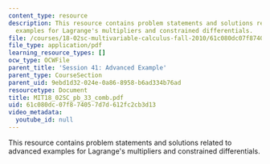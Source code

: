 ```yaml
---
content_type: resource
description: This resource contains problem statements and solutions related to advanced
  examples for Lagrange's multipliers and constrained differentials.
file: /courses/18-02sc-multivariable-calculus-fall-2010/61c080dc07f874057d7d612fc2cb3d13_MIT18_02SC_pb_33_comb.pdf
file_type: application/pdf
learning_resource_types: []
ocw_type: OCWFile
parent_title: 'Session 41: Advanced Example'
parent_type: CourseSection
parent_uid: 9ebd1d32-024e-0a86-8958-b6ad334b76ad
resourcetype: Document
title: MIT18_02SC_pb_33_comb.pdf
uid: 61c080dc-07f8-7405-7d7d-612fc2cb3d13
video_metadata:
  youtube_id: null
---
```

This resource contains problem statements and solutions related to advanced examples for Lagrange's multipliers and constrained differentials.

